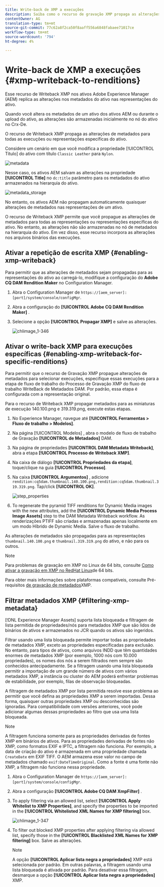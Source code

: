 ```yaml
---
title: Write-back de XMP a execuções
description: Saiba como o recurso de gravação XMP propaga as alterações de metadados de um ativo para todas as execuções ou representações específicas do ativo.
contentOwner: AG
translation-type: tm+mt
source-git-commit: 77c62a8f2ca50f8aaff556a6848fabaee71017ce
workflow-type: tm+mt
source-wordcount: '794'
ht-degree: 4%

---
```



# Write-back de XMP a execuções {#xmp-writeback-to-renditions}

Esse recurso de Writeback XMP nos ativos Adobe Experience Manager (AEM) replica as alterações nos metadados do ativo nas representações do ativo.

Quando você altera os metadados de um ativo dos ativos AEM ou durante o upload do ativo, as alterações são armazenadas inicialmente no nó do ativo no Crx-De.

O recurso de Writeback XMP propaga as alterações de metadados para todas as execuções ou representações específicas do ativo.

Considere um cenário em que você modifica a propriedade [!UICONTROL Título] do ativo com título `Classic Leather` para `Nylon`.

![metadata](assets/metadata.png)

Nesse caso, os ativos AEM salvam as alterações na propriedade **[!UICONTROL Title]** no `dc:title` parâmetro para os metadados do ativo armazenados na hierarquia do ativo.

![metadata_storage](assets/metadata_stored.png)

No entanto, os ativos AEM não propagam automaticamente quaisquer alterações de metadados nas representações de um ativo.

O recurso de Writeback XMP permite que você propague as alterações de metadados para todas as representações ou representações específicas do ativo. No entanto, as alterações não são armazenadas no nó de metadados na hierarquia do ativo. Em vez disso, esse recurso incorpora as alterações nos arquivos binários das execuções.

## Ativar a repetição de escrita XMP {#enabling-xmp-writeback}

Para permitir que as alterações de metadados sejam propagadas para as representações do ativo ao carregá-lo, modifique a configuração do **Adobe CQ DAM Rendition Maker** no Configuration Manager.

1. Abra o Configuration Manager de `https://[aem_server]:[port]/system/console/configMgr`.
1. Abra a configuração do **[!UICONTROL Adobe CQ DAM Rendition Maker]** .
1. Selecione a opção **[!UICONTROL Propagar XMP]** e salve as alterações.

   ![chlimage_1-346](assets/chlimage_1-346.png)

## Ativar o write-back XMP para execuções específicas {#enabling-xmp-writeback-for-specific-renditions}

Para permitir que o recurso de Gravação XMP propague alterações de metadados para selecionar execuções, especifique essas execuções para a etapa de fluxo de trabalho do Processo de Gravação XMP do fluxo de trabalho WriteBack de Metadados DAM. Por padrão, essa etapa é configurada com a representação original.

Para o recurso de Writeback XMP propagar metadados para as miniaturas de execução 140.100.png e 319.319.png, execute estas etapas.

1. No Experience Manager, navegue até **[!UICONTROL Ferramentas > Fluxo de trabalho > Modelos]**.
1. Na página [!UICONTROL Modelos] , abra o modelo de fluxo de trabalho de Gravação **[!UICONTROL de Metadados]** DAM.
1. Na página de propriedades **[!UICONTROL DAM Metadata Writeback]**, abra a etapa **[!UICONTROL Processo de Writeback XMP]**.
1. Na caixa de diálogo **[!UICONTROL Propriedades da etapa]**, toque/clique na guia **[!UICONTROL Processo]**.
1. Na caixa **[!UICONTROL Argumentos]** , adicione `rendition:cq5dam.thumbnail.140.100.png,rendition:cq5dam.thumbnail.319.319.png`. Tap/click **[!UICONTROL OK]**.

   ![step_properties](assets/step_properties.png)

1. To regenerate the pyramid TIFF renditions for Dynamic Media images with the new attributes, add the **[!UICONTROL Dynamic Media Process Image Assets]** step to the DAM Metadata Writeback workflow.
As renderizações PTIFF são criadas e armazenadas apenas localmente em um modo Híbrido de Dynamic Media. Salve o fluxo de trabalho.

As alterações de metadados são propagadas para as representações `thumbnail.140.100.png` e `thumbnail.319.319.png` do ativo, e não para os outros.

>[!NOTE]
>
>Para problemas de gravação em XMP no Linux de 64 bits, consulte [Como ativar a gravação em XMP no RedHat Linux](https://helpx.adobe.com/experience-manager/kb/enable-xmp-write-back-64-bit-redhat.html)de 64 bits.
>
>Para obter mais informações sobre plataformas compatíveis, consulte Pré-requisitos [de gravação de metadados](/help/sites-deploying/technical-requirements.md#requirements-for-aem-assets-xmp-metadata-write-back)XMP.

## Filtrar metadados XMP {#filtering-xmp-metadata}

[!DNL Experience Manager Assets] suporta lista bloqueada e filtragem de lista permitida de propriedades/nós para metadados XMP que são lidos de binários de ativos e armazenados no JCR quando os ativos são ingeridos.

Filtrar usando uma lista bloqueada permite importar todas as propriedades de metadados XMP, exceto as propriedades especificadas para exclusão. No entanto, para tipos de ativos, como arquivos INDD que têm quantidades enormes de metadados XMP (por exemplo, 1000 nós com 10.000 propriedades), os nomes dos nós a serem filtrados nem sempre são conhecidos antecipadamente. Se a filtragem usando uma lista bloqueada permitir a importação de um grande número de ativos com vários metadados XMP, a instância ou cluster do AEM poderá enfrentar problemas de estabilidade, por exemplo, filas de observação bloqueadas.

A filtragem de metadados XMP por lista permitida resolve esse problema ao permitir que você defina as propriedades XMP a serem importadas. Dessa forma, quaisquer outras propriedades XMP ou desconhecidas são ignoradas. Para compatibilidade com versões anteriores, você pode adicionar algumas dessas propriedades ao filtro que usa uma lista bloqueada.

<!-- TBD: The instructions don't seem to match the UI. I see com.day.cq.dam.commons.metadata.XmpFilterBlackWhite.description
in Config Manager. And the settings are,
com.day.cq.dam.commons.metadata.XmpFilterBlackWhite.xmp.filter.apply_whitelist.name
com.day.cq.dam.commons.metadata.XmpFilterBlackWhite.xmp.filter.whitelist.name
com.day.cq.dam.commons.metadata.XmpFilterBlackWhite.xmp.filter.apply_blacklist.name
com.day.cq.dam.commons.metadata.XmpFilterBlackWhite.xmp.filter.blacklist.name
 
TBD: Make updates to configurations for allow and block list after product updates are done.
-->

>[!NOTE]
>
>A filtragem funciona somente para as propriedades derivadas de fontes XMP em binários de ativos. Para as propriedades derivadas de fontes não XMP, como formatos EXIF e IPTC, a filtragem não funciona. Por exemplo, a data de criação do ativo é armazenada em uma propriedade chamada `CreateDate` em EXIF TIFF. O AEM armazena esse valor no campo de metadados chamado `exif:DateTimeOriginal`. Como a fonte é uma fonte não XMP, a filtragem não funciona nessa propriedade.

1. Abra o Configuration Manager de `https://[aem_server]:[port]/system/console/configMgr`.
1. Abra a configuração **[!UICONTROL Adobe CQ DAM XmpFilter]** .
1. To apply filtering via an allowed list, select **[!UICONTROL Apply Whitelist to XMP Properties]**, and specify the properties to be imported in the **[!UICONTROL Whitelisted XML Names for XMP filtering]** box.

   ![chlimage_1-347](assets/chlimage_1-347.png)

1. To filter out blocked XMP properties after applying filtering via allowed list, specify those in the **[!UICONTROL Blacklisted XML Names for XMP filtering]** box. Salve as alterações.

   >[!NOTE]
   >
   >A opção **[!UICONTROL Aplicar lista negra a propriedades]** XMP está selecionada por padrão. Em outras palavras, a filtragem usando uma lista bloqueada é ativada por padrão. Para desativar essa filtragem, desmarque a opção **[!UICONTROL Aplicar lista negra a propriedades]** XMP.
